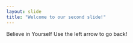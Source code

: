 ```yaml
---
layout: slide
title: "Welcome to our second slide!"
---
```

Believe in Yourself
Use the left arrow to go back!
